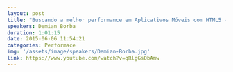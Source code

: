 ```yaml
---
layout: post
title: "Buscando a melhor performance em Aplicativos Móveis com HTML5 - Demian Borba"
speakers: Demian Borba
duration: 1:01:15
date: 2015-06-06 11:54:21
categories: Performace
img: '/assets/image/speakers/Demian-Borba.jpg'
link: https://www.youtube.com/watch?v=qRlgGsObAmw
---
```

